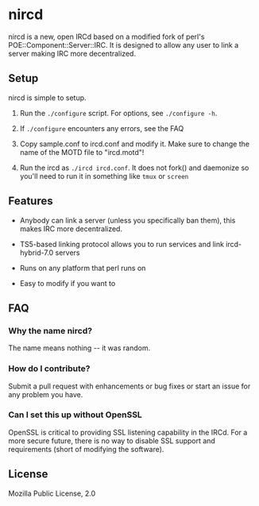 # nircd

nircd is a new, open IRCd based on a modified fork of
perl's POE::Component::Server::IRC. It is designed to allow
any user to link a server making IRC more decentralized.

## Setup

nircd is simple to setup.

1. Run the `./configure` script. For options, see
`./configure -h`.

2. If `./configure` encounters any errors, see the FAQ

3. Copy sample.conf to ircd.conf and modify it. Make sure to change
   the name of the MOTD file to "ircd.motd"!

4. Run the ircd as `./ircd ircd.conf`. It does not fork() and daemonize
   so you'll need to run it in something like `tmux` or `screen`

## Features

* Anybody can link a server (unless you specifically ban them), this
  makes IRC more decentralized.

* TS5-based linking protocol allows you to run services and link
  ircd-hybrid-7.0 servers

* Runs on any platform that perl runs on

* Easy to modify if you want to


## FAQ

### Why the name nircd?

The name means nothing -- it was random.

### How do I contribute?

Submit a pull request with enhancements or bug fixes or start an issue
for any problem you have.

### Can I set this up without OpenSSL

OpenSSL is critical to providing SSL listening capability in the IRCd.
For a more secure future, there is no way to disable SSL support and
requirements (short of modifying the software).

## License

Mozilla Public License, 2.0
